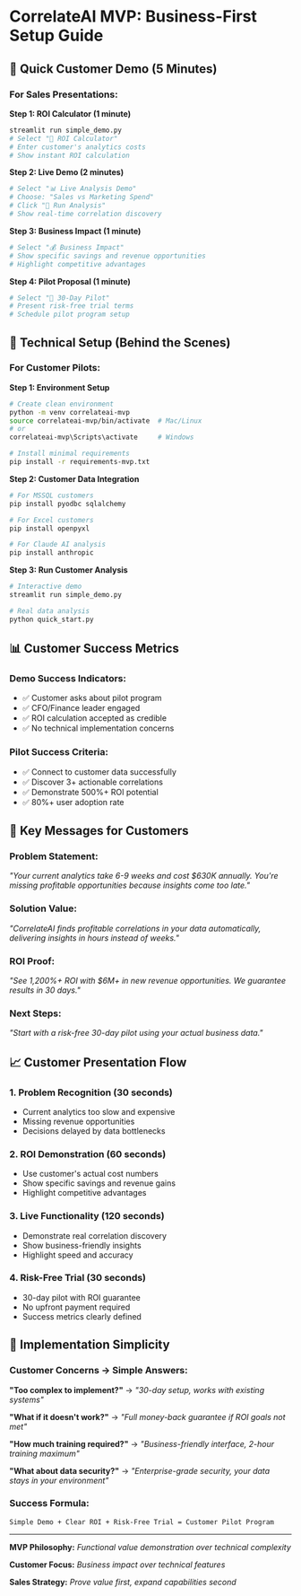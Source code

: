 # CorrelateAI MVP: Business-First Setup Guide

## 🎯 Quick Customer Demo (5 Minutes)

### For Sales Presentations:

**Step 1: ROI Calculator (1 minute)**
```bash
streamlit run simple_demo.py
# Select "🎯 ROI Calculator"
# Enter customer's analytics costs
# Show instant ROI calculation
```

**Step 2: Live Demo (2 minutes)**  
```bash
# Select "📊 Live Analysis Demo"
# Choose: "Sales vs Marketing Spend"
# Click "🚀 Run Analysis"
# Show real-time correlation discovery
```

**Step 3: Business Impact (1 minute)**
```bash
# Select "💰 Business Impact" 
# Show specific savings and revenue opportunities
# Highlight competitive advantages
```

**Step 4: Pilot Proposal (1 minute)**
```bash
# Select "🚀 30-Day Pilot"
# Present risk-free trial terms
# Schedule pilot program setup
```

## 🔧 Technical Setup (Behind the Scenes)

### For Customer Pilots:

**Step 1: Environment Setup**
```bash
# Create clean environment
python -m venv correlateai-mvp
source correlateai-mvp/bin/activate  # Mac/Linux
# or
correlateai-mvp\Scripts\activate     # Windows

# Install minimal requirements
pip install -r requirements-mvp.txt
```

**Step 2: Customer Data Integration**
```bash
# For MSSQL customers
pip install pyodbc sqlalchemy

# For Excel customers  
pip install openpyxl

# For Claude AI analysis
pip install anthropic
```

**Step 3: Run Customer Analysis**
```bash
# Interactive demo
streamlit run simple_demo.py

# Real data analysis
python quick_start.py
```

## 📊 Customer Success Metrics

### Demo Success Indicators:
- ✅ Customer asks about pilot program
- ✅ CFO/Finance leader engaged  
- ✅ ROI calculation accepted as credible
- ✅ No technical implementation concerns

### Pilot Success Criteria:
- ✅ Connect to customer data successfully
- ✅ Discover 3+ actionable correlations
- ✅ Demonstrate 500%+ ROI potential
- ✅ 80%+ user adoption rate

## 🎯 Key Messages for Customers

### Problem Statement:
*"Your current analytics take 6-9 weeks and cost $630K annually. You're missing profitable opportunities because insights come too late."*

### Solution Value:
*"CorrelateAI finds profitable correlations in your data automatically, delivering insights in hours instead of weeks."*

### ROI Proof:
*"See 1,200%+ ROI with $6M+ in new revenue opportunities. We guarantee results in 30 days."*

### Next Steps:
*"Start with a risk-free 30-day pilot using your actual business data."*

## 📈 Customer Presentation Flow

### 1. Problem Recognition (30 seconds)
- Current analytics too slow and expensive
- Missing revenue opportunities 
- Decisions delayed by data bottlenecks

### 2. ROI Demonstration (60 seconds)
- Use customer's actual cost numbers
- Show specific savings and revenue gains
- Highlight competitive advantages

### 3. Live Functionality (120 seconds)
- Demonstrate real correlation discovery
- Show business-friendly insights
- Highlight speed and accuracy

### 4. Risk-Free Trial (30 seconds)
- 30-day pilot with ROI guarantee
- No upfront payment required
- Success metrics clearly defined

## 🚀 Implementation Simplicity

### Customer Concerns → Simple Answers:

**"Too complex to implement?"**
→ *"30-day setup, works with existing systems"*

**"What if it doesn't work?"**
→ *"Full money-back guarantee if ROI goals not met"*

**"How much training required?"**
→ *"Business-friendly interface, 2-hour training maximum"*

**"What about data security?"**
→ *"Enterprise-grade security, your data stays in your environment"*

### Success Formula:
```
Simple Demo + Clear ROI + Risk-Free Trial = Customer Pilot Program
```

---

**MVP Philosophy:** *Functional value demonstration over technical complexity*

**Customer Focus:** *Business impact over technical features*

**Sales Strategy:** *Prove value first, expand capabilities second*